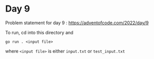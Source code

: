 # Day 9 

Problem statement for day 9 : https://adventofcode.com/2022/day/9 

 To run, cd into this directory and

`go run . <input file>`

where `<input file>` is either `input.txt` or `test_input.txt`